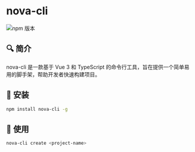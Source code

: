 # nova-cli

![npm 版本](https://img.shields.io/badge/nova-cli_v0.0.2-green)

## 🔍 简介

nova-cli 是一款基于 Vue 3 和 TypeScript 的命令行工具，旨在提供一个简单易用的脚手架，帮助开发者快速构建项目。

## 🚀 安装

```bash
npm install nova-cli -g
```

## 📝 使用

```bash
nova-cli create <project-name>
```
